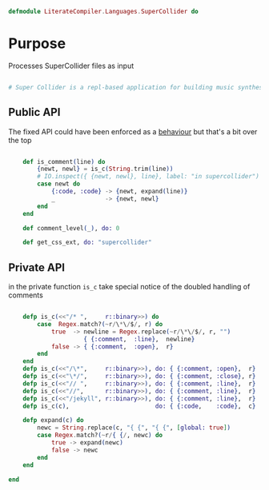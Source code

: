 ```elixir
defmodule LiterateCompiler.Languages.SuperCollider do

```

# Purpose

Processes SuperCollider files as input

```elixir

# Super Collider is a repl-based application for building music synthesisers

```

## Public API

The fixed API could have been enforced as a [behaviour](https://hexdocs.pm/elixir/1.4.5/behaviours.html)
but that's a bit over the top

```elixir

	def is_comment(line) do
		{newt, newl} = is_c(String.trim(line))
		# IO.inspect({ {newt, newl}, line}, label: "in supercollider")
		case newt do
			{:code, :code} -> {newt, expand(line)}
			_              -> {newt, newl}
		end
	end

	def comment_level(_), do: 0

	def get_css_ext, do: "supercollider"

```

## Private API

in the private function `is_c` take special notice of the doubled handling of
comments

```elixir

	defp is_c(<<"/* ",     r::binary>>) do
		case  Regex.match?(~r/\*\/$/, r) do
			true  -> newline = Regex.replace(~r/\*\/$/, r, "")
					 { {:comment,  :line},  newline}
			false -> { {:comment,  :open},  r}
		end
	end
	defp is_c(<<"/\*",     r::binary>>), do: { {:comment, :open},  r}
	defp is_c(<<"\*/",     r::binary>>), do: { {:comment, :close}, r}
	defp is_c(<<"// ",     r::binary>>), do: { {:comment, :line},  r}
	defp is_c(<<"//",      r::binary>>), do: { {:comment, :line},  r}
	defp is_c(<<"/jekyll", r::binary>>), do: { {:comment, :line},  r}
	defp is_c(c),                        do: { {:code,    :code},  c}

	defp expand(c) do
		newc = String.replace(c, "{ {", "{ {", [global: true])
		case Regex.match?(~r/{ {/, newc) do
			true -> expand(newc)
			false -> newc
		end
	end

end
```

